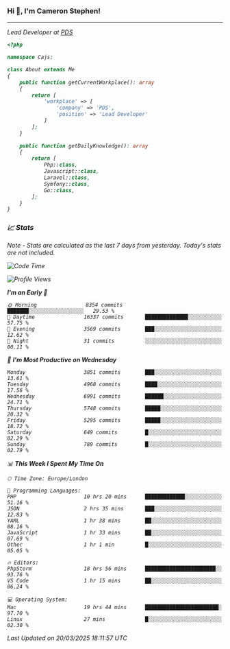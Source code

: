 ### Hi 👋, I'm Cameron Stephen!
<hr>
<p><em>Lead Developer at <a href="https://prindatasolutions.co.uk">PDS</a></p>


```php
<?php

namespace Cajs;

class About extends Me
{
    public function getCurrentWorkplace(): array
    {
        return [
            'workplace' => [
                'company' => 'PDS',
                'position' => 'Lead Developer'
            ]
        ];
    }

    public function getDailyKnowledge(): array
    {
        return [
            Php::class,
            Javascript::class,
            Laravel::class,
            Symfony::class,
            Go::class,
        ];
    }
}
```

### 📈 Stats
<p><em>Note - Stats are calculated as the last 7 days from yesterday. Today's stats are not included.</em></p>


<!--START_SECTION:waka-->
![Code Time](http://img.shields.io/badge/Code%20Time-4%2C415%20hrs%2016%20mins-blue)

![Profile Views](http://img.shields.io/badge/Profile%20Views-0-blue)

**I'm an Early 🐤** 

```text
🌞 Morning                8354 commits        ███████░░░░░░░░░░░░░░░░░░   29.53 % 
🌆 Daytime                16337 commits       ██████████████░░░░░░░░░░░   57.75 % 
🌃 Evening                3569 commits        ███░░░░░░░░░░░░░░░░░░░░░░   12.62 % 
🌙 Night                  31 commits          ░░░░░░░░░░░░░░░░░░░░░░░░░   00.11 % 
```
📅 **I'm Most Productive on Wednesday** 

```text
Monday                   3851 commits        ███░░░░░░░░░░░░░░░░░░░░░░   13.61 % 
Tuesday                  4968 commits        ████░░░░░░░░░░░░░░░░░░░░░   17.56 % 
Wednesday                6991 commits        ██████░░░░░░░░░░░░░░░░░░░   24.71 % 
Thursday                 5748 commits        █████░░░░░░░░░░░░░░░░░░░░   20.32 % 
Friday                   5295 commits        █████░░░░░░░░░░░░░░░░░░░░   18.72 % 
Saturday                 649 commits         █░░░░░░░░░░░░░░░░░░░░░░░░   02.29 % 
Sunday                   789 commits         █░░░░░░░░░░░░░░░░░░░░░░░░   02.79 % 
```


📊 **This Week I Spent My Time On** 

```text
🕑︎ Time Zone: Europe/London

💬 Programming Languages: 
PHP                      10 hrs 20 mins      █████████████░░░░░░░░░░░░   51.16 % 
JSON                     2 hrs 35 mins       ███░░░░░░░░░░░░░░░░░░░░░░   12.83 % 
YAML                     1 hr 38 mins        ██░░░░░░░░░░░░░░░░░░░░░░░   08.16 % 
JavaScript               1 hr 33 mins        ██░░░░░░░░░░░░░░░░░░░░░░░   07.69 % 
Other                    1 hr 1 min          █░░░░░░░░░░░░░░░░░░░░░░░░   05.05 % 

🔥 Editors: 
PhpStorm                 18 hrs 56 mins      ███████████████████████░░   93.76 % 
VS Code                  1 hr 15 mins        ██░░░░░░░░░░░░░░░░░░░░░░░   06.24 % 

💻 Operating System: 
Mac                      19 hrs 44 mins      ████████████████████████░   97.70 % 
Linux                    27 mins             █░░░░░░░░░░░░░░░░░░░░░░░░   02.30 % 
```


 Last Updated on 20/03/2025 18:11:57 UTC
<!--END_SECTION:waka-->
